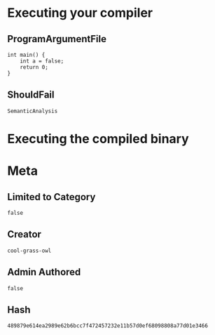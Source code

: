 # Executing your compiler

## ProgramArgumentFile

```
int main() {
    int a = false;
    return 0;
}
```

## ShouldFail

```
SemanticAnalysis
```

# Executing the compiled binary

# Meta

## Limited to Category

```
false
```

## Creator

```
cool-grass-owl
```

## Admin Authored

```
false
```

## Hash

```
489879e614ea2989e62b6bcc7f472457232e11b57d0ef68098808a77d01e3466
```
